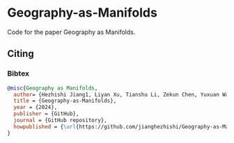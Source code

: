 # Geography-as-Manifolds
Code for the paper Geography as Manifolds.
## Citing

### Bibtex

```bibtex
@misc{Geography as Manifolds,
  author= {Hezhishi Jiang1, Liyan Xu, Tianshu Li, Zekun Chen, Yuxuan Wang, Hongmou Zhang, Yu Liu},
  title = {Geography-as-Manifolds},
  year = {2024},
  publisher = {GitHub},
  journal = {GitHub repository},
  howpublished = {\url{https://github.com/jianghezhishi/Geography-as-Manifolds}}
}
```
